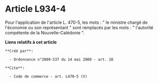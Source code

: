 # Article L934-4

Pour l'application de l'article L. 470-5, les mots : " le ministre chargé de l'économie ou son représentant " sont remplacés
par les mots : " l'autorité compétente de la Nouvelle-Calédonie ".

**Liens relatifs à cet article**

	**Créé par**:

	  - Ordonnance n°2009-537 du 14 mai 2009 - art. 10

	**Cite**:

	  - Code de commerce - art. L470-5 (V)
